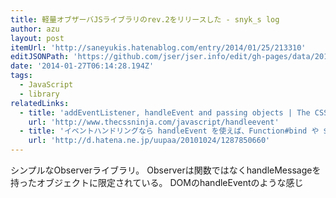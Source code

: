 ```yaml
---
title: 軽量オブザーバJSライブラリのrev.2をリリースした - snyk_s log
author: azu
layout: post
itemUrl: 'http://saneyukis.hatenablog.com/entry/2014/01/25/213310'
editJSONPath: 'https://github.com/jser/jser.info/edit/gh-pages/data/2014/01/index.json'
date: '2014-01-27T06:14:28.194Z'
tags:
  - JavaScript
  - library
relatedLinks:
  - title: 'addEventListener, handleEvent and passing objects | The CSS Ninja - All things CSS, JavaScript & HTML'
    url: 'http://www.thecssninja.com/javascript/handleevent'
  - title: 'イベントハンドリングなら handleEvent を使えば、Function#bind や $.proxy はたぶん要らない - latest log'
    url: 'http://d.hatena.ne.jp/uupaa/20101024/1287850660'
---
```

シンプルなObserverライブラリ。
Observerは関数ではなくhandleMessageを持ったオブジェクトに限定されている。
DOMのhandleEventのような感じ
